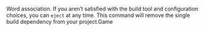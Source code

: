 Word association. 
If you aren’t satisfied with the build tool and configuration choices, you can `eject` at any time. This command will remove the single build dependency from your project.Game
